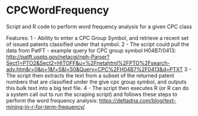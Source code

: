 # CPCWordFrequency
Script and R code to perform word frequency analysis for a given CPC class

Features:
1 - Ability to enter a CPC Group Symbol, and retrieve a recent set of issued patents classified under that symbol.
2 - The script could pull the data from PatFT - example query for CPC group symbol H04B7/0413: http://patft.uspto.gov/netacgi/nph-Parser?Sect1=PTO2&Sect2=HITOFF&u=%2Fnetahtml%2FPTO%2Fsearch-adv.htm&r=0&p=1&f=S&l=50&Query=CPC%2FH04B7%2F0413&d=PTXT
3 - The script then extracts the text from a subset of the returned patent numbers that are classified under the give cpc group symbol, and outputs this bulk text into a big text file.
4 - The script then executes R (or R can do a system call out to run the scraping script) and follows these steps to perform the word frequency analysis: https://deltadna.com/blog/text-mining-in-r-for-term-frequency/
